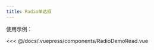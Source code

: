 ```yaml
---
title: Radio单选框
---
```


<RadioDemo></RadioDemo>

使用示例：


<<< @/docs/.vuepress/components/RadioDemoRead.vue



